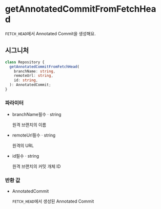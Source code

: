 # getAnnotatedCommitFromFetchHead

`FETCH_HEAD`에서 Annotated Commit을 생성해요.

## 시그니처

```ts
class Repository {
  getAnnotatedCommitFromFetchHead(
    branchName: string,
    remoteUrl: string,
    id: string,
  ): AnnotatedCommit;
}
```

### 파라미터

<ul class="param-ul">
  <li class="param-li param-li-root">
    <span class="param-name">branchName</span><span class="param-required">필수</span>&nbsp;·&nbsp;<span class="param-type">string</span>
    <br>
    <p class="param-description">원격 브랜치의 이름</p>
  </li>
  <li class="param-li param-li-root">
    <span class="param-name">remoteUrl</span><span class="param-required">필수</span>&nbsp;·&nbsp;<span class="param-type">string</span>
    <br>
    <p class="param-description">원격의 URL</p>
  </li>
  <li class="param-li param-li-root">
    <span class="param-name">id</span><span class="param-required">필수</span>&nbsp;·&nbsp;<span class="param-type">string</span>
    <br>
    <p class="param-description">원격 브랜치의 커밋 개체 ID</p>
  </li>
</ul>

### 반환 값

<ul class="param-ul">
  <li class="param-li param-li-root">
    <span class="param-type">AnnotatedCommit</span>
    <br>
    <p class="param-description"><code>FETCH_HEAD</code>에서 생성된 Annotated Commit</p>
  </li>
</ul>